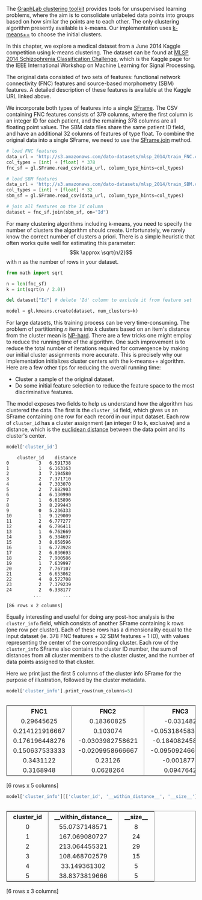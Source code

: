 The
 [GraphLab clustering toolkit](https://dato.com/products/create/docs/graphlab.toolkits.clustering.html)
provides tools for unsupervised learning problems, where the aim is to
consolidate unlabeled data points into groups based on how similar the points
are to each other. The only clustering algorithm presently available is k-means.
Our implementation uses
 [k-means++](http://en.wikipedia.org/wiki/K-means%2B%2B) to choose the initial
clusters.

In this chapter, we explore a medical dataset from a June 2014 Kaggle
competition using k-means clustering. The dataset can be found at [MLSP 2014
Schizophrenia Classification Challenge](https://www.kaggle.com/c/mlsp-2014-mri),
which is the Kaggle page for the IEEE International Workshop on Machine Learning
for Signal Processing.

The original data consisted of two sets of features: functional network
connectivity (FNC) features and source-based morphometry (SBM) features. A
detailed description of these features is available at the Kaggle URL linked
above.

We incorporate both types of features into a single
[SFrame](https://dato.com/products/create/docs/generated/graphlab.SFrame.html).
The CSV containing FNC
features consists of 379 columns, where the first column is an integer ID for
each patient, and the remaining 378 columns are all floating point values. The
SBM data files share the same patient ID field, and have an additional 32
columns of features of type float. To combine the original data into a single
SFrame, we need to use the
[SFrame.join](https://dato.com/products/create/docs/generated/graphlab.SFrame.join.html)
method.

```python
# load FNC features
data_url = 'http://s3.amazonaws.com/dato-datasets/mlsp_2014/train_FNC.csv'
col_types = [int] + [float] * 378
fnc_sf = gl.SFrame.read_csv(data_url, column_type_hints=col_types)

# load SBM features
data_url = 'http://s3.amazonaws.com/dato-datasets/mlsp_2014/train_SBM.csv'
col_types = [int] + [float] * 32
sbm_sf = gl.SFrame.read_csv(data_url, column_type_hints=col_types)

# join all features on the Id column
dataset = fnc_sf.join(sbm_sf, on="Id")
```

For many clustering algorithms including k-means, you need to specify the number
of clusters the algorithm should create. Unfortunately, we rarely know the
correct number of clusters a priori. There is a simple heuristic that often
works quite well for estimating this parameter: $$k \approx \sqrt{n/2}$$ with
n as the number of rows in your dataset.

```python
from math import sqrt

n = len(fnc_sf)
k = int(sqrt(n / 2.0))

del dataset["Id"] # delete 'Id' column to exclude it from feature set

model = gl.kmeans.create(dataset, num_clusters=k)
```

For large datasets, this training process can be very time-consuming. The
problem of partitioning *n* items into *k* clusters based on an item's distance
from the cluster mean is
 [NP-hard](http://en.wikipedia.org/wiki/NP-hard). There are a few tricks one might
employ to reduce the running time of the algorithm. One such improvement is to
reduce the total number of iterations required for convergence by making our
initial cluster assignments more accurate. This is precisely why our implementation
initializes cluster centers with the k-means++ algorithm. Here are a few other tips
for reducing the overall running time:

  - Cluster a sample of the original dataset.
  - Do some initial feature selection to reduce the feature space to the most
  discriminative features.

The model exposes two fields to help us understand how the algorithm has
clustered the data. The first is the `cluster_id` field, which gives us an
SFrame containing one row for each record in our input dataset. Each row of
`cluster_id` has a cluster assignment (an integer 0 to k, exclusive) and a
distance, which is the [euclidean
distance](http://en.wikipedia.org/wiki/Euclidean_distance) between the data
point and its cluster's center.

```python
model['cluster_id']
```

```no-highlight
    cluster_id    distance
0           3   6.591738
1           1   6.163163
2           3   7.194580
3           2   7.371710
4           4   7.303070
5           2   7.882903
6           4   6.130990
7           1   6.615896
8           3   8.299443
9           0   5.236333
10          1   9.129009
11          2   6.777277
12          4   6.796411
13          1   6.762669
14          3   6.384697
15          3   8.058596
16          1   6.773928
17          2   6.030693
18          2   7.900586
19          1   7.639997
20          2   7.767107
21          2   6.653062
22          4   8.572708
23          2   7.379239
24          2   6.338177
          ...        ...

[86 rows x 2 columns]
```

Equally interesting and useful for doing any post-hoc analysis is the
`cluster_info` field, which consists of another SFrame containing k rows (one
row per cluster). Each of these rows has a dimensionality equal to the input
dataset (ie. 378 FNC features + 32 SBM features + 1 ID), with values
representing the center of the corresponding cluster. Each row of the
`cluster_info` SFrame also contains the cluster ID number, the sum of distances
from all cluster members to the cluster cluster, and the number of data points
assigned to that cluster.

Here we print just the first 5 columns of the cluster info SFrame for the
purpose of illustration, followed by the cluster metadata.

```python
model['cluster_info'].print_rows(num_columns=5)
```
<div style="max-height:1000px;max-width:1500px;overflow:auto;"><table frame="box" rules="cols">
    <tr>
        <th style="padding-left: 1em; padding-right: 1em; text-align: center">FNC1</th>
        <th style="padding-left: 1em; padding-right: 1em; text-align: center">FNC2</th>
        <th style="padding-left: 1em; padding-right: 1em; text-align: center">FNC3</th>
        <th style="padding-left: 1em; padding-right: 1em; text-align: center">FNC4</th>
        <th style="padding-left: 1em; padding-right: 1em; text-align: center">FNC5</th>
    </tr>
    <tr>
        <td style="padding-left: 1em; padding-right: 1em; text-align: center; vertical-align: top">0.29645625</td>
        <td style="padding-left: 1em; padding-right: 1em; text-align: center; vertical-align: top">0.18360825</td>
        <td style="padding-left: 1em; padding-right: 1em; text-align: center; vertical-align: top">-0.031482</td>
        <td style="padding-left: 1em; padding-right: 1em; text-align: center; vertical-align: top">-0.22433625</td>
        <td style="padding-left: 1em; padding-right: 1em; text-align: center; vertical-align: top">0.27823125</td>
    </tr>
    <tr>
        <td style="padding-left: 1em; padding-right: 1em; text-align: center; vertical-align: top">0.214121916667</td>
        <td style="padding-left: 1em; padding-right: 1em; text-align: center; vertical-align: top">0.103074</td>
        <td style="padding-left: 1em; padding-right: 1em; text-align: center; vertical-align: top">-0.0531845833333</td>
        <td style="padding-left: 1em; padding-right: 1em; text-align: center; vertical-align: top">0.0384319166667</td>
        <td style="padding-left: 1em; padding-right: 1em; text-align: center; vertical-align: top">0.246585041667</td>
    </tr>
    <tr>
        <td style="padding-left: 1em; padding-right: 1em; text-align: center; vertical-align: top">0.176196448276</td>
        <td style="padding-left: 1em; padding-right: 1em; text-align: center; vertical-align: top">-0.0303982758621</td>
        <td style="padding-left: 1em; padding-right: 1em; text-align: center; vertical-align: top">-0.184082458621</td>
        <td style="padding-left: 1em; padding-right: 1em; text-align: center; vertical-align: top">-0.176179551724</td>
        <td style="padding-left: 1em; padding-right: 1em; text-align: center; vertical-align: top">0.123517862069</td>
    </tr>
    <tr>
        <td style="padding-left: 1em; padding-right: 1em; text-align: center; vertical-align: top">0.150637533333</td>
        <td style="padding-left: 1em; padding-right: 1em; text-align: center; vertical-align: top">-0.0209958666667</td>
        <td style="padding-left: 1em; padding-right: 1em; text-align: center; vertical-align: top">-0.0950924666667</td>
        <td style="padding-left: 1em; padding-right: 1em; text-align: center; vertical-align: top">-0.153809926667</td>
        <td style="padding-left: 1em; padding-right: 1em; text-align: center; vertical-align: top">0.0386812133333</td>
    </tr>
    <tr>
        <td style="padding-left: 1em; padding-right: 1em; text-align: center; vertical-align: top">0.3431122</td>
        <td style="padding-left: 1em; padding-right: 1em; text-align: center; vertical-align: top">0.23126</td>
        <td style="padding-left: 1em; padding-right: 1em; text-align: center; vertical-align: top">-0.0018778</td>
        <td style="padding-left: 1em; padding-right: 1em; text-align: center; vertical-align: top">0.04711628</td>
        <td style="padding-left: 1em; padding-right: 1em; text-align: center; vertical-align: top">0.100756</td>
    </tr>
    <tr>
        <td style="padding-left: 1em; padding-right: 1em; text-align: center; vertical-align: top">0.3168948</td>
        <td style="padding-left: 1em; padding-right: 1em; text-align: center; vertical-align: top">0.0628264</td>
        <td style="padding-left: 1em; padding-right: 1em; text-align: center; vertical-align: top">0.0947642</td>
        <td style="padding-left: 1em; padding-right: 1em; text-align: center; vertical-align: top">-0.15517396</td>
        <td style="padding-left: 1em; padding-right: 1em; text-align: center; vertical-align: top">0.1654592</td>
    </tr>
</table>
[6 rows x 5 columns]<br/>
</div>


```python
model['cluster_info'][['cluster_id', '__within_distance__', '__size__']]
```
<div style="max-height:1000px;max-width:1500px;overflow:auto;"><table frame="box" rules="cols">
    <tr>
        <th style="padding-left: 1em; padding-right: 1em; text-align: center">cluster_id</th>
        <th style="padding-left: 1em; padding-right: 1em; text-align: center">__within_distance__</th>
        <th style="padding-left: 1em; padding-right: 1em; text-align: center">__size__</th>
    </tr>
    <tr>
        <td style="padding-left: 1em; padding-right: 1em; text-align: center; vertical-align: top">0</td>
        <td style="padding-left: 1em; padding-right: 1em; text-align: center; vertical-align: top">55.0737148571</td>
        <td style="padding-left: 1em; padding-right: 1em; text-align: center; vertical-align: top">8</td>
    </tr>
    <tr>
        <td style="padding-left: 1em; padding-right: 1em; text-align: center; vertical-align: top">1</td>
        <td style="padding-left: 1em; padding-right: 1em; text-align: center; vertical-align: top">167.069080727</td>
        <td style="padding-left: 1em; padding-right: 1em; text-align: center; vertical-align: top">24</td>
    </tr>
    <tr>
        <td style="padding-left: 1em; padding-right: 1em; text-align: center; vertical-align: top">2</td>
        <td style="padding-left: 1em; padding-right: 1em; text-align: center; vertical-align: top">213.064455321</td>
        <td style="padding-left: 1em; padding-right: 1em; text-align: center; vertical-align: top">29</td>
    </tr>
    <tr>
        <td style="padding-left: 1em; padding-right: 1em; text-align: center; vertical-align: top">3</td>
        <td style="padding-left: 1em; padding-right: 1em; text-align: center; vertical-align: top">108.468702579</td>
        <td style="padding-left: 1em; padding-right: 1em; text-align: center; vertical-align: top">15</td>
    </tr>
    <tr>
        <td style="padding-left: 1em; padding-right: 1em; text-align: center; vertical-align: top">4</td>
        <td style="padding-left: 1em; padding-right: 1em; text-align: center; vertical-align: top">33.149361302</td>
        <td style="padding-left: 1em; padding-right: 1em; text-align: center; vertical-align: top">5</td>
    </tr>
    <tr>
        <td style="padding-left: 1em; padding-right: 1em; text-align: center; vertical-align: top">5</td>
        <td style="padding-left: 1em; padding-right: 1em; text-align: center; vertical-align: top">38.8373819666</td>
        <td style="padding-left: 1em; padding-right: 1em; text-align: center; vertical-align: top">5</td>
    </tr>
</table>
[6 rows x 3 columns]<br/>
</div>
